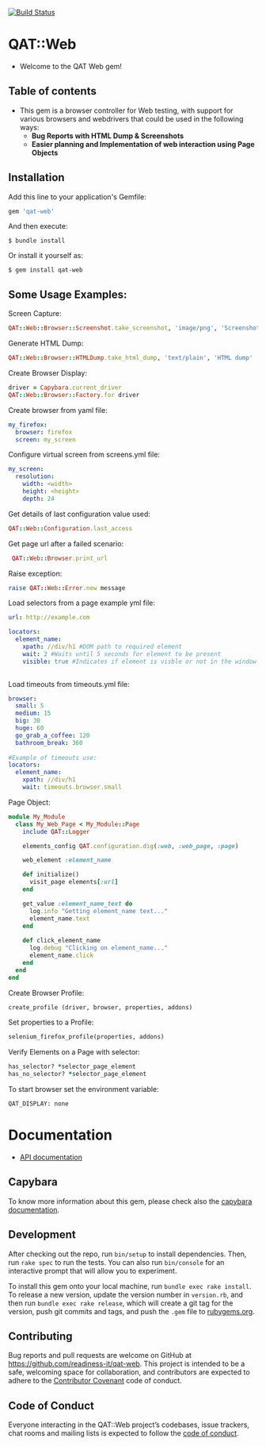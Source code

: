 [![Build Status](https://travis-ci.org/readiness-it/qat-web.svg?branch=master)](https://travis-ci.org/readiness-it/qat-web)

# QAT::Web

- Welcome to the QAT Web gem!


## Table of contents 
- This gem is a browser controller for Web testing, with support for various browsers and webdrivers that could be used in the following ways:
  - **Bug Reports with HTML Dump & Screenshots**
  - **Easier planning and Implementation of web interaction using Page Objects**


## Installation

Add this line to your application's Gemfile:

```ruby
gem 'qat-web'
```

And then execute:

    $ bundle install

Or install it yourself as:

    $ gem install qat-web

## Some Usage Examples:

Screen Capture:
````ruby
QAT::Web::Browser::Screenshot.take_screenshot, 'image/png', 'Screenshot'
````

Generate HTML Dump:
````ruby
QAT::Web::Browser::HTMLDump.take_html_dump, 'text/plain', 'HTML dump'
````

Create Browser Display: 
````ruby
driver = Capybara.current_driver
QAT::Web::Browser::Factory.for driver
````

Create browser from yaml file:
````yaml
my_firefox:
  browser: firefox
  screen: my_screen
````

Configure virtual screen from screens.yml file:
````yaml
my_screen:
  resolution:
    width: <width>
    height: <height>
    depth: 24
````

Get details of last configuration value used:
````ruby
QAT::Web::Configuration.last_access
````

Get page url after a failed scenario:
````ruby
 QAT::Web::Browser.print_url 
````

Raise exception:
````ruby
raise QAT::Web::Error.new message
````

Load selectors from a page example yml file: 
````yaml
url: http://example.com

locators:
  element_name:
    xpath: //div/h1 #DOM path to required element
    wait: 2 #Waits until 5 seconds for element to be present
    visible: true #Indicates if element is visble or not in the window
    
````

Load timeouts from timeouts.yml file: 
````yaml
browser:
  small: 5
  medium: 15
  big: 30
  huge: 60
  go_grab_a_coffee: 120
  bathroom_break: 360
  
#Example of timeouts use: 
locators:
  element_name:
    xpath: //div/h1 
    wait: timeouts.browser.small 
````

Page Object:
````ruby
module My_Module
  class My_Web_Page < My_Module::Page
    include QAT::Logger

    elements_config QAT.configuration.dig(:web, :web_page, :page)

    web_element :element_name

    def initialize()
      visit_page elements[:url] 
    end

    get_value :element_name_text do
      log.info "Getting element_name text..." 
      element_name.text 
    end
    
    def click_element_name
      log.debug "Clicking on element_name..."
      element_name.click
    end
  end
end
````

Create Browser Profile:
````ruby
create_profile (driver, browser, properties, addons)
````

Set properties to a Profile:
````ruby
selenium_firefox_profile(properties, addons)
````

Verify Elements on a Page with selector:
````ruby
has_selector? *selector_page_element
has_no_selector? *selector_page_element
````

To start browser set the environment variable:
````
QAT_DISPLAY: none
````

# Documentation

- [API documentation](https://readiness-it.github.io/qat-web/)

## Capybara

To know more information about this gem, please check also the [capybara documentation](https://www.rubydoc.info/github/jnicklas/capybara/Capybara).

## Development

After checking out the repo, run `bin/setup` to install dependencies. Then, run `rake spec` to run the tests. You can also run `bin/console` for an interactive prompt that will allow you to experiment.

To install this gem onto your local machine, run `bundle exec rake install`. To release a new version, update the version number in `version.rb`, and then run `bundle exec rake release`, which will create a git tag for the version, push git commits and tags, and push the `.gem` file to [rubygems.org](https://rubygems.org).


## Contributing

Bug reports and pull requests are welcome on GitHub at https://github.com/readiness-it/qat-web. This project is intended to be a safe, welcoming space for collaboration, and contributors are expected to adhere to the [Contributor Covenant](http://contributor-covenant.org) code of conduct.

## Code of Conduct

Everyone interacting in the QAT::Web project’s codebases, issue trackers, chat rooms and mailing lists is expected to follow the [code of conduct](https://github.com/readiness-it/qat-web/blob/master/CODE_OF_CONDUCT.md).
